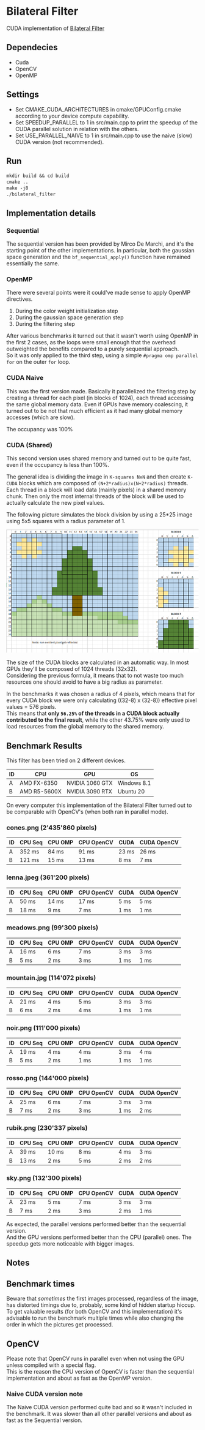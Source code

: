 # Bilateral Filter

CUDA implementation of [Bilateral Filter](https://en.wikipedia.org/wiki/Bilateral_filter)

## Dependecies

- Cuda
- OpenCV
- OpenMP

## Settings

- Set CMAKE_CUDA_ARCHITECTURES in cmake/GPUConfig.cmake according to your device compute capability.
- Set SPEEDUP_PARALLEL to 1 in src/main.cpp to print the speedup of the CUDA parallel solution in relation with the others.
- Set USE_PARALLEL_NAIVE to 1 in src/main.cpp to use the naive (slow) CUDA version (not recommended).

## Run

```
mkdir build && cd build
cmake ..
make -j8
./bilateral_filter
```

## Implementation details

### Sequential

The sequential version has been provided by Mirco De Marchi, and it's the starting point of the other implementations.
In particular, both the gaussian space generation and the `bf_sequential_apply()` function have remained essentially the same. 

### OpenMP

There were several points were it could've made sense to apply OpenMP directives.

1. During the color weight initialization step
2. During the gaussian space generation step
3. During the filtering step

After various benchmarks it turned out that it wasn't worth using OpenMP in the first 2 cases, as the loops were small enough that the overhead outweighted the benefits compared to a purely sequential approach.  
So it was only applied to the third step, using a simple `#pragma omp parallel for` on the outer `for` loop.

### CUDA Naive

This was the first version made. Basically it parallelized the filtering step by creating a thread for each pixel (in blocks of 1024), each thread accessing the same global memory data.
Even if GPUs have memory coalescing, it turned out to be not that much efficient as it had many global memory accesses (which are slow).

The occupancy was 100%

### CUDA (Shared)

This second version uses shared memory and turned out to be quite fast, even if the occupancy is less than 100%.  

The general idea is dividing the image in `K-squares NxN` and then create `K-CUDA` blocks which are composed of `(N+2*radius)x(N+2*radius)` threads.  
Each thread in a block will load data (mainly pixels) in a shared memory chunk. Then only the most internal threads of the block will be used to actually calculate the new pixel values.

The following picture simulates the block division by using a 25*25 image using 5x5 squares with a radius parameter of 1.

<img src="sharedmem.png"></img>

The size of the CUDA blocks are calculated in an automatic way. In most GPUs they'll be composed of 1024 threads (32x32).  
Considering the previous formula, it means that to not waste too much resources one should avoid to have a big radius as parameter.

In the benchmarks it was chosen a radius of 4 pixels, which means that for every CUDA block we were only calculating ((32-8) x (32-8)) effective pixel values = 576 pixels.  
This means that **only `56.25%` of the threads in a CUDA block actually contributed to the final result**, while the other 43.75% were only used to load resources from the global memory to the shared memory.

## Benchmark Results

This filter has been tried on 2 different devices.

| ID | CPU          | GPU             | OS            |
|----|--------------|-----------------|-------------- |
| A  | AMD FX-6350  | NVIDIA 1060 GTX | Windows 8.1   |
| B  | AMD R5-5600X | NVIDIA 3090 RTX | Ubuntu 20     |

On every computer this implementation of the Bilateral Filter turned out to be comparable with OpenCV's (when both ran in parallel mode).

### cones.png (2'435'860 pixels)

| ID | CPU Seq | CPU OMP      | CPU OpenCV        |  CUDA    | CUDA OpenCV     |
|----|---------|--------------|-------------------|----------|-----------------|
| A  | 352 ms  | 84 ms        | 91 ms             |  23 ms   |  26 ms          |
| B  | 121 ms  | 15 ms        | 13 ms             |  8 ms    |  7 ms           |


### lenna.jpeg (361'200 pixels)

| ID | CPU Seq | CPU OMP      | CPU OpenCV        |  CUDA    | CUDA OpenCV     |
|----|---------|--------------|-------------------|----------|-----------------|
| A  | 50 ms   | 14 ms        | 17 ms             |  5 ms    |  5 ms           |
| B  | 18 ms   | 9 ms         | 7 ms              |  1 ms    |  1 ms           |

### meadows.png (99'300 pixels)

| ID | CPU Seq | CPU OMP      | CPU OpenCV        |  CUDA    | CUDA OpenCV     |
|----|---------|--------------|-------------------|----------|-----------------|
| A  | 16 ms   | 6 ms         | 7 ms              |  3 ms    |  3 ms           |
| B  | 5 ms    | 2 ms         | 3 ms              |  1 ms    |  1 ms           |

### mountain.jpg (114'072 pixels)

| ID | CPU Seq | CPU OMP      | CPU OpenCV        |  CUDA    | CUDA OpenCV     |
|----|---------|--------------|-------------------|----------|-----------------|
| A  | 21 ms   | 4 ms         | 5 ms              |  3 ms    |  3 ms           |
| B  | 6 ms    | 2 ms         | 4 ms              |  1 ms    |  1 ms           |

### noir.png (111'000 pixels)

| ID | CPU Seq | CPU OMP      | CPU OpenCV        |  CUDA    | CUDA OpenCV     |
|----|---------|--------------|-------------------|----------|-----------------|
| A  | 19 ms   | 4 ms         | 4 ms              |  3 ms    |  4 ms           |
| B  | 5 ms    | 2 ms         | 1 ms              |  1 ms    |  1 ms           |

### rosso.png (144'000 pixels)

| ID | CPU Seq | CPU OMP      | CPU OpenCV        |  CUDA    | CUDA OpenCV     |
|----|---------|--------------|-------------------|----------|-----------------|
| A  | 25 ms   | 6 ms         | 7 ms              |  3 ms    |  3 ms           |
| B  | 7 ms    | 2 ms         | 3 ms              |  1 ms    |  2 ms           |

### rubik.png (230'337 pixels)

| ID | CPU Seq | CPU OMP      | CPU OpenCV        |  CUDA    | CUDA OpenCV     |
|----|---------|--------------|-------------------|----------|-----------------|
| A  | 39 ms   | 10 ms        | 8 ms              |  4 ms    |  3 ms           |
| B  | 13 ms   | 2 ms         | 5 ms              |  2 ms    |  2 ms           |

### sky.png (132'300 pixels)

| ID | CPU Seq | CPU OMP      | CPU OpenCV        |  CUDA    | CUDA OpenCV     |
|----|---------|--------------|-------------------|----------|-----------------|
| A  | 23 ms   | 5 ms         | 7 ms              |  3 ms    |  3 ms           |
| B  | 7 ms    | 2 ms         | 3 ms              |  2 ms    |  1 ms           |

As expected, the parallel versions performed better than the sequential version.  
And the GPU versions performed better than the CPU (parallel) ones. The speedup gets more noticeable with bigger images.

## Notes

## Benchmark times

Beware that *sometimes* the first images processed, regardless of the image, has distorted timings due to, probably, some kind of hidden startup hiccup.  
To get valuable results (for both OpenCV and this implementation) it's advisable to run the benchmark multiple times while also changing the order in which the pictures get processed.

## OpenCV

Please note that OpenCV runs in parallel even when not using the GPU unless compiled with a special flag.  
This is the reason the CPU version of OpenCV is faster than the sequential implementation and about as fast as the OpenMP version.

### Naive CUDA version note

The Naive CUDA version performed quite bad and so it wasn't included in the benchmark. It was slower than all other parallel versions and about as fast as the Sequential version.